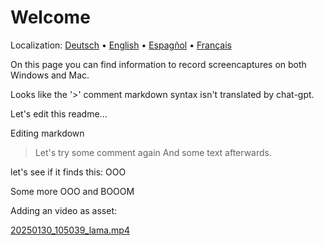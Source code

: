 # Welcome
Localization: [Deutsch](https://ewildingli.github.io/Global-Instructor-Guidelines/DE/) • [English](https://ewildingli.github.io/Global-Instructor-Guidelines/) • [Espagñol](https://ewildingli.github.io/Global-Instructor-Guidelines/ES/) • [Français](https://ewildingli.github.io/Global-Instructor-Guidelines/FR/)

On this page you can find information to record screencaptures on both Windows and Mac.

Looks like the '>' comment markdown syntax isn't translated by chat-gpt.

Let's edit this readme...

Editing markdown

> Let's try some comment again
And some text afterwards.

let's see if it finds this: OOO

Some more OOO and BOOOM

Adding an video as asset:


[20250130_105039_lama.mp4](assets/20250130_105039_lama.mp4)

